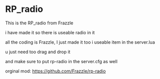 # RP_radio
This is the RP_radio from Frazzle 

i have made it so there is useable radio in it 

all the coding is Frazzle, I just made it too i useable item in the server.lua 

u just need too drag and drop it 

and make sure to put rp-radio in the server.cfg as well


orginal mod: https://github.com/FrazzIe/rp-radio
